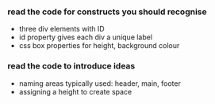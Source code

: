 ### read the code for constructs you should recognise
* three div elements with ID
* id property gives each div a unique label
* css box properties for height, background colour

### read the code to introduce ideas
* naming areas typically used: header, main, footer
* assigning a height to create space

